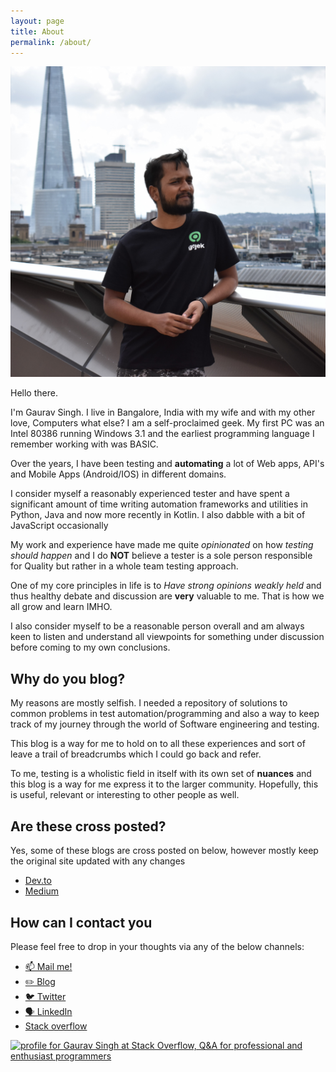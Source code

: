 ```yaml
---
layout: page
title: About
permalink: /about/
---
```


![Gaurav Singh](/assets/images/wp-content/uploads/2019/09/dsc_0107-1.jpg)

Hello there.

I'm Gaurav Singh. I live in Bangalore, India with my wife and with my other love, Computers what
else? I am a self-proclaimed geek. My first PC was an Intel 80386 running Windows 3.1 and the
earliest programming language I remember working with was BASIC.

Over the years, I have been testing and **automating** a lot of Web apps, API's and Mobile Apps
(Android/IOS) in different domains.

I consider myself a reasonably experienced tester and have spent a significant amount of time
writing automation frameworks and utilities in Python, Java and now more recently in Kotlin. I also
dabble with a bit of JavaScript occasionally

My work and experience have made me quite _opinionated_ on how _testing should happen_ and I do
**NOT** believe a tester is a sole person responsible for Quality but rather in a whole team testing
approach.

One of my core principles in life is to _Have strong opinions weakly held_ and thus healthy debate
and discussion are **very** valuable to me. That is how we all grow and learn IMHO.

I also consider myself to be a reasonable person overall and am always keen to listen and understand
all viewpoints for something under discussion before coming to my own conclusions.

## Why do you blog?

My reasons are mostly selfish. I needed a repository of solutions to common problems in test
automation/programming and also a way to keep track of my journey through the world of Software
engineering and testing.

This blog is a way for me to hold on to all these experiences and sort of leave a trail of
breadcrumbs which I could go back and refer.

To me, testing is a wholistic field in itself with its own set of **nuances** and this blog is a way
for me express it to the larger community. Hopefully, this is useful, relevant or interesting to
other people as well.

## Are these cross posted?

Yes, some of these blogs are cross posted on below, however mostly keep the original site updated
with any changes

- [Dev.to](https://dev.to/automationhacks)
- [Medium](https://automationhacks.medium.com/)

## How can I contact you

Please feel free to drop in your thoughts via any of the below channels:

- [📫 Mail me!](mailto:gaurav.singh55@gmail.com)
- [✏️ Blog](https://automationhacks.io/)
- [🐦 Twitter](https://twitter.com/automationhacks)
- [🗣 LinkedIn](https://www.linkedin.com/in/automationhacks/)
- [Stack overflow](https://stackoverflow.com/users/5336432/gaurav-singh)

<a href="https://stackoverflow.com/users/5336432/gaurav-singh"><img src="https://stackoverflow.com/users/flair/5336432.png?theme=clean" width="208" height="58" alt="profile for Gaurav Singh at Stack Overflow, Q&amp;A for professional and enthusiast programmers" title="profile for Gaurav Singh at Stack Overflow, Q&amp;A for professional and enthusiast programmers"></a>

